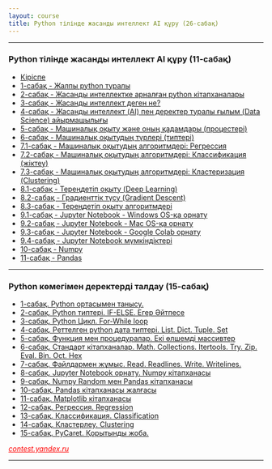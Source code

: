 ```yaml
---
layout: course
title: Python тілінде жасанды интеллект AI құру (26-сабақ)
---
```

<hr>
<div class="youtube-spoilers">
    <h3>Python тілінде жасанды интеллект AI құру (11-сабақ)</h3>
    <ul>
        <li><a href="https://www.youtube.com/watch?v=uLBHPQ9kR00" target="_blank">Кіріспе</a></li>
        <li><a href="https://www.youtube.com/watch?v=75AORLefbEc" target="_blank">1-сабақ - Жалпы python туралы</a></li>
        <li><a href="https://www.youtube.com/watch?v=4pLZbaS9Bwk" target="_blank">2-сабақ - Жасанды интеллектке арналған python кітапханалары</a></li>
        <li><a href="https://www.youtube.com/watch?v=Wz9RFkRflFQ" target="_blank">3-сабақ - Жасанды интеллект деген не?</a></li>
        <li><a href="https://www.youtube.com/watch?v=18X5AX5Ufx4" target="_blank">4-сабақ - Жасанды интеллект (AI) пен деректер туралы ғылым (Data Science) айырмашылығы</a></li>
        <li><a href="https://www.youtube.com/watch?v=znD3egICj0I" target="_blank">5-сабақ - Машиналық оқыту және оның қадамдары (процестері)</a></li>
        <li><a href="https://www.youtube.com/watch?v=JEIfO_GeC-E" target="_blank">6-сабақ - Машиналық оқытудың түрлері (типтері)</a></li>
        <li><a href="https://www.youtube.com/watch?v=GrXJEGmZwJE" target="_blank">7.1-сабақ - Машиналық оқытудың алгоритмдері: Регрессия</a></li>
        <li><a href="https://www.youtube.com/watch?v=2JdFZOLuYEk" target="_blank">7.2-сабақ - Машиналық оқытудың алгоритмдері: Классификация (жіктеу)</a></li>
        <li><a href="https://www.youtube.com/watch?v=6pq8DHzGW1A" target="_blank">7.3-сабақ - Машиналық оқытудың алгоритмдері: Кластеризация (Clustering)</a></li>
        <li><a href="https://www.youtube.com/watch?v=wha2dnxojGQ" target="_blank">8.1-сабақ - Тереңдетіп оқыту (Deep Learning)</a></li>
        <li><a href="https://www.youtube.com/watch?v=BP7rJsVlNyI" target="_blank">8.2-сабақ - Градиенттік түсу (Gradient Descent)</a></li>
        <li><a href="https://www.youtube.com/watch?v=OiOFpyxHY3Q" target="_blank">8.3-сабақ - Тереңдетіп оқыту алгоритмдері</a></li>
        <li><a href="https://www.youtube.com/watch?v=uB08wMTKs_8" target="_blank">9.1-сабақ - Jupyter Notebook - Windows OS-қа орнату</a></li>
        <li><a href="https://www.youtube.com/watch?v=adsjHBWy000" target="_blank">9.2-сабақ - Jupyter Notebook - Mac OS-қа орнату</a></li>
        <li><a href="https://www.youtube.com/watch?v=QishY4BCJhk" target="_blank">9.3-сабақ - Jupyter Notebook - Google Colab орнату</a></li>
        <li><a href="https://www.youtube.com/watch?v=wduZoV5VoWc" target="_blank">9.4-сабақ - Jupyter Notebook мүмкіндіктері</a></li>
        <li><a href="https://www.youtube.com/watch?v=k5DdqwHGDR0" target="_blank">10-сабақ - Numpy</a></li>
        <li><a href="https://www.youtube.com/watch?v=sjs8spn-n14" target="_blank">11-сабақ - Pandas</a></li>
    </ul>
</div>
<hr>

<div class="youtube-spoilers">
    <h3>Python көмегімен деректерді талдау (15-сабақ)</h3>
    <ul>
        <li><a href="https://www.youtube.com/watch?v=zrkKXrbUrZ0" target="_blank">1-сабақ. Python ортасымен танысу.</a></li>
        <li><a href="https://www.youtube.com/watch?v=c-HkLSd8DNQ" target="_blank">2-сабақ. Python типтері. IF-ELSE. Егер Әйтпесе</a></li>
        <li><a href="https://www.youtube.com/watch?v=UBXsgHCrpvs" target="_blank">3-сабақ. Python Цикл. For-While loop</a></li>
        <li><a href="https://www.youtube.com/watch?v=vzVliy1EyYA" target="_blank">4-сабақ. Реттелген python дата типтері. List. Dict. Tuple. Set</a></li>
        <li><a href="https://www.youtube.com/watch?v=am98doUh7Tk" target="_blank">5-сабақ. Функция мен процедуралар. Екі өлшемді массивтер</a></li>
        <li><a href="https://www.youtube.com/watch?v=Bf8fRIqCY4E" target="_blank">6-сабақ. Стандарт кітапханалар. Math. Collections. Itertools. Try. Zip. Eval. Bin. Oct. Hex</a></li>
        <li><a href="https://www.youtube.com/watch?v=6pEbKApU-n8" target="_blank">7-сабақ. Файлдармен жұмыс. Read. Readlines. Write. Writelines.</a></li>
        <li><a href="https://www.youtube.com/watch?v=UyRZ4cicqmQ" target="_blank">8-сабақ. Jupyter Notebook орнату. Numpy кітапханасы</a></li>
        <li><a href="https://www.youtube.com/watch?v=MpVKL-6-5Mk" target="_blank">9-сабақ. Numpy Random мен Pandas кітапханасы</a></li>
        <li><a href="https://www.youtube.com/watch?v=VRAuNYjRoUA" target="_blank">10-сабақ. Pandas кітапханасы жалғасы</a></li>
        <li><a href="https://www.youtube.com/watch?v=kbRSu2n4xmY" target="_blank">11-сабақ. Matplotlib кітапханасы</a></li>
        <li><a href="https://www.youtube.com/watch?v=00ibdTn11Vw" target="_blank">12-сабақ. Регрессия. Regression</a></li>
        <li><a href="https://www.youtube.com/watch?v=aq2SFC-e6tE" target="_blank">13-сабақ. Классификация. Classification</a></li>
        <li><a href="https://www.youtube.com/watch?v=0wwzYD6WjdA" target="_blank">14-сабақ. Кластерлеу. Clustering</a></li>
        <li><a href="https://www.youtube.com/watch?v=qLprlKpBEtM" target="_blank">15-сабақ. PyCaret. Қорытынды жоба.</a></li>
    </ul>
</div>
<a href="https://contest.yandex.ru/" style="float: left; color: red; font-style:italic;">contest.yandex.ru</a><br>
<hr>
